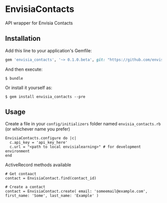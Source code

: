 # EnvisiaContacts

API wrapper for Envisia Contacts


## Installation

Add this line to your application's Gemfile:

```ruby
gem 'envisia_contacts', '~> 0.1.0.beta', git: "https://github.com/envisialearning/envisia_contacts.git"
```

And then execute:

    $ bundle

Or install it yourself as:

    $ gem install envisia_contacts --pre

## Usage

Create a file in your `config/initializers` folder named `envisia_contacts.rb` (or whichever name you prefer)

    EnvisiaContacts.configure do |c|
      c.api_key = 'api_key_here'
      c.url = "<path to local envisialearning>" # for development environment
    end

ActiveRecord methods available
    
    # Get contaact
    contact = EnvisiaContact.find(contact_id)

    # Create a contact
    contact = EnvisiaContact.create( email: 'someemail@example.com', first_name: 'Some', last_name: 'Example' )
